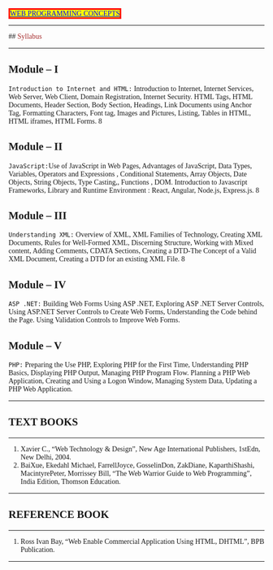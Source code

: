 
<span style="color:blue;background-color:yellow;  border: 3px solid red;border-collapse: collapse;font-family:WildWest;"> <u> WEB PROGRAMMING CONCEPTS </u></span>

---
<font face = "Bedrock" >
## <font color="brown">Syllabus</font>

---
## Module – I
`Introduction to Internet and HTML:` Introduction to Internet, Internet Services, Web 
Server, Web Client, Domain Registration, Internet Security. HTML Tags, HTML 
Documents, Header Section, Body Section, Headings, Link Documents using Anchor Tag, 
Formatting Characters, Font tag, Images and Pictures, Listing, Tables in HTML, HTML 
iframes, HTML Forms.
8
## Module – II
`JavaScript:`Use of JavaScript in Web Pages, Advantages of JavaScript, Data Types, 
Variables, Operators and Expressions , Conditional Statements, Array Objects, Date Objects, 
String Objects, Type Casting,, Functions , DOM. 
Introduction to Javascript Frameworks, Library and Runtime Environment : React, Angular, 
Node.js, Express.js.
8
## Module – III 
`Understanding XML:` Overview of XML, XML Families of Technology, Creating XML 
Documents, Rules for Well-Formed XML, Discerning Structure, Working with Mixed 
content, Adding Comments, CDATA Sections, Creating a DTD-The Concept of a Valid 
XML Document, Creating a DTD for an existing XML File.
8
## Module – IV
`ASP .NET:` Building Web Forms Using ASP .NET, Exploring ASP .NET Server Controls, 
Using ASP.NET Server Controls to Create Web Forms, Understanding the Code behind the 
Page. Using Validation Controls to Improve Web Forms.

## Module – V
`PHP:` Preparing the Use PHP, Exploring PHP for the First Time, Understanding PHP Basics, 
Displaying PHP Output, Managing PHP Program Flow. Planning a PHP Web Application, 
Creating and Using a Logon Window, Managing System Data, Updating a PHP Web 
Application.

---

## TEXT BOOKS 

---
1. Xavier C., “Web Technology & Design”, New Age International Publishers, 1stEdn, New Delhi, 2004. 
2. BaiXue, Ekedahl Michael, FarrellJoyce, GosselinDon, ZakDiane, KaparthiShashi, MacintyrePeter, 
Morrissey Bill, “The Web Warrior Guide to Web Programming”, India Edition, Thomson Education. 

---
## REFERENCE BOOK 

---
1. Ross Ivan Bay, “Web Enable Commercial Application Using HTML, DHTML”, BPB Publication.
</font>

---

